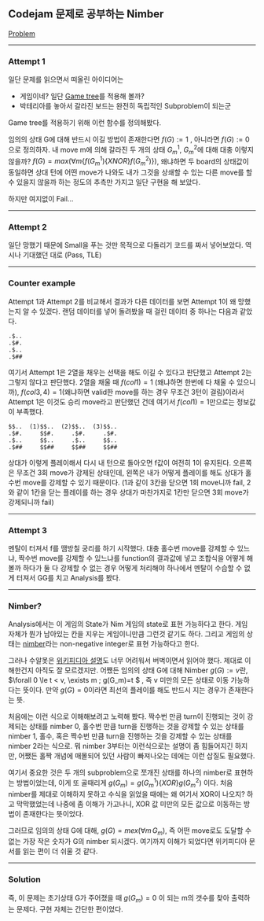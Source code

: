 ## Codejam 문제로 공부하는 Nimber

[Problem](https://codingcompetitions.withgoogle.com/codejam/round/00000000000516b9/0000000000134cdf)

---

### Attempt 1

일단 문제를 읽으면서 떠올린 아이디어는

* 게임이네? 일단 [Game tree](https://en.wikipedia.org/wiki/Game_tree)를 적용해 볼까?
* 박테리아를 놓아서 갈라진 보드는 완전히 독립적인 Subproblem이 되는군

Game tree를 적용하기 위해 이런 함수를 정의해봤다.

임의의 상태 G에 대해 반드시 이길 방법이 존재한다면 $f(G):=1$ , 아니라면 $f(G) := 0$으로 정의하자. 내 move m에 의해 갈라진 두 개의 상태 $G_m^1$, $G_m^2$에 대해 대충 이렇지 않을까? $f(G) = max(\forall m \{ f(G_m^1) \{XNOR\} f(G_m^2) \} )$, 왜냐하면 두 board의 상태값이 동일하면 상대 턴에 어떤 move가 나와도 내가 그것을 상쇄할 수 있는 다른 move를 할 수 있을지 않을까 하는 정도의 추측만 가지고 일단 구현을 해 보았다.

하지만 여지없이 Fail...

---

### Attempt 2

일단 망했기 때문에 Small을 푸는 것만 목적으로 다돌리기 코드를 짜서 넣어보았다. 역시나 기대했던 대로 (Pass, TLE)

---

### Counter example

Attempt 1과 Attempt 2를 비교해서 결과가 다른 데이터를 보면 Attempt 1이 왜 망했는지 알 수 있겠다. 랜덤 데이터를 넣어 돌려봤을 때 걸린 데이터 중 하나는 다음과 같았다.

```
.$..
.$#.
.$..
.$##
```

여기서 Attempt 1은 2열을 채우는 선택을 해도 이길 수 있다고 판단했고 Attempt 2는 그렇지 않다고 판단했다. 2열을 채울 때 $f(col1)=1$ (왜냐하면 한번에 다 채울 수 있으니까), $f(col3,4)=1$(왜냐하면 valid한 move를 하는 경우 무조건 3턴이 걸림)이라서 Attempt 1은 이것도 승리 move라고 판단했던 건데 여기서 $f(col1)=1$만으로는 정보값이 부족했다. 

```
$$..  (1)$$..  (2)$$..  (3)$$..
.$#.     $$#.     .$#.     .$#.
.$..     $$..     .$..     $$..
.$##     $$##     $$##     $$##
```

상대가 이렇게 플레이해서 다시 내 턴으로 돌아오면 f값이 여전히 1이 유지된다. 오른쪽은 무조건 3회 move가 강제된 상태인데, 왼쪽은 내가 어떻게 플레이를 해도 상대가 홀수번 move를 강제할 수 있기 때문이다. (1과 같이 3칸을 닫으면 1회 move니까 fail, 2와 같이 1칸을 닫는 플레이를 하는 경우 상대가 마찬가지로 1칸만 닫으면 3회 move가 강제되니까 fail)

---

### Attempt 3

멘탈이 터져서 f를 땜방칠 궁리를 하기 시작했다. 대충 홀수번 move를 강제할 수 있느냐, 짝수번 move를 강제할 수 있느냐를 function의 결과값에 넣고 조합식을 어떻게 해볼까 하다가 둘 다 강제할 수 없는 경우 어떻게 처리해야 하나에서 멘탈이 수습할 수 없게 터져서 GG를 치고 Analysis를 봤다.

---

### Nimber?

Analysis에서는 이 게임의 State가 Nim 게임의 state로 표현 가능하다고 한다. 게임 자체가 뭔가 남아있는 칸을 지우는 게임이니만큼 그런것 같기도 하다. 그리고 게임의 상태는 [nimber](https://en.wikipedia.org/wiki/Nimber)라는 non-negative integer로 표현 가능하다고 한다.

그러나 수알못은 [위키피디아 설명](https://en.wikipedia.org/wiki/Nimber)도 너무 어려워서 버벅이면서 읽어야 했다. 제대로 이해한건지 아직도 잘 모르겠지만. 어쨌든 임의의 상태 G에 대해 Nimber $g(G):=v$란, $\forall 0 \le t < v, \exists m \; g(G_m)=t $ , 즉 v 미만의 모든 상태로 이동 가능하다는 뜻이다. 만약 $g(G)=0$이라면 최선의 플레이를 해도 반드시 지는 경우가 존재한다는 뜻.

처음에는 이런 식으로 이해해보려고 노력해 봤다. 짝수번 만큼 turn이 진행되는 것이 강제되는 상태를 nimber 0, 홀수번 만큼 turn을 진행하는 것을 강제할 수 있는 상태를 nimber 1, 홀수, 혹은 짝수번 만큼 turn을 진행하는 것을 강제할 수 있는 상태를 nimber 2라는 식으로. 뭐 nimber 3부터는 이런식으로는 설명이 좀 힘들어지긴 하지만, 어쨌든 홀짝 개념에 매몰되어 있던 사람이 빠져나오는 데에는 이런 삽질도 필요했다.

여기서 중요한 것은 두 개의 subproblem으로 쪼개진 상태를 하나의 nimber로 표현하는 방법이었는데, 이게 또 골때리게 $g(G_m) = g(G_m^1) \{ XOR \} g(G_m^2)$ 이다. 처음 nimber를 제대로 이해하지 못하고 수식을 읽었을 때에는 왜 여기서 XOR이 나오지? 하고 막막했었는데 나중에 좀 이해가 가고나니, XOR 값 미만의 모든 값으로 이동하는 방법이 존재한다는 뜻이었다.

그러므로 임의의 상태 G에 대해, $g(G)=mex(\forall m\,G_m)$, 즉 어떤 move로도 도달할 수 없는 가장 작은 숫자가 G의 nimber 되시겠다. 여기까지 이해가 되었다면 위키피디아 문서를 읽는 편이 더 쉬울 것 같다.

---

### Solution

즉, 이 문제는 초기상태 G가 주어졌을 때 $g(G_m) = 0$ 이 되는 m의 갯수를 찾아 출력하는 문제다. 구현 자체는 간단한 편이었다.

